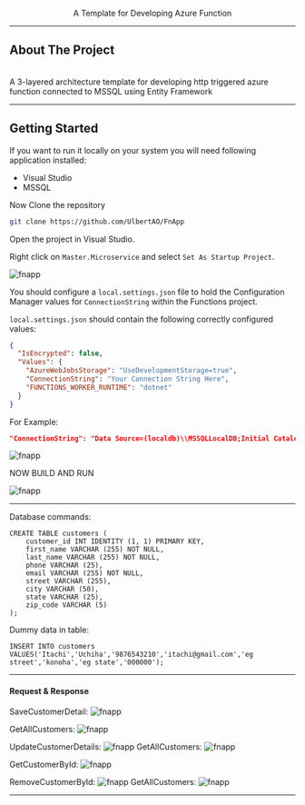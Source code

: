 <p align="center">
  A Template for Developing Azure Function
</p>
  
---

## About The Project
<br/>
A 3-layered architecture template for developing http triggered azure function connected to MSSQL using Entity Framework
<br/>

---

## Getting Started
If you want to run it locally on your system you will need following application installed:<br/>
- Visual Studio<br/>
- MSSQL<br/>

Now Clone the repository
```sh
git clone https://github.com/UlbertAO/FnApp
```
Open the project in Visual Studio.

Right click on `Master.Microservice` and select `Set As Startup Project`.

![fnapp](https://imgur.com/mfCZKzk.jpeg)

You should configure a `local.settings.json` file to hold the Configuration Manager values for `ConnectionString` within the Functions project. 

`local.settings.json` should contain the following correctly configured values:

```json
{
  "IsEncrypted": false,
  "Values": {
    "AzureWebJobsStorage": "UseDevelopmentStorage=true",
    "ConnectionString": "Your Connection String Here",
    "FUNCTIONS_WORKER_RUNTIME": "dotnet"
  }
}
```

For Example:
```json
"ConnectionString": "Data Source=(localdb)\\MSSQLLocalDB;Initial Catalog=fnappdb;Integrated Security=true;"
```


![fnapp](https://imgur.com/FBAdACt.jpeg)

NOW BUILD AND RUN

![fnapp](https://imgur.com/t5y8wze.jpeg)

---

Database commands:
```
CREATE TABLE customers (
	customer_id INT IDENTITY (1, 1) PRIMARY KEY,
	first_name VARCHAR (255) NOT NULL,
	last_name VARCHAR (255) NOT NULL,
	phone VARCHAR (25),
	email VARCHAR (255) NOT NULL,
	street VARCHAR (255),
	city VARCHAR (50),
	state VARCHAR (25),
	zip_code VARCHAR (5)
);
```
Dummy data in table:
```
INSERT INTO customers VALUES('Itachi','Uchiha','9876543210','itachi@gmail.com','eg street','konoha','eg state','000000');
```

---
#### Request & Response

SaveCustomerDetail:
![fnapp](https://imgur.com/UjrWrrZ.jpeg)

GetAllCustomers:
![fnapp](https://imgur.com/uwK5JQ3.jpeg)

UpdateCustomerDetails:
![fnapp](https://imgur.com/4hEBEP3.jpeg)
GetAllCustomers:
![fnapp](https://imgur.com/EZCvqhj.jpeg)

GetCustomerById:
![fnapp](https://imgur.com/aXWEs3d.jpeg)

RemoveCustomerById:
![fnapp](https://imgur.com/BSNeIUU.jpeg)
GetAllCustomers:
![fnapp](https://imgur.com/5tp1fXM.jpeg)

---